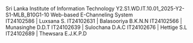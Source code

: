 Sri Lanka Institute of Information Technology 
Y2.S1.WD.IT.10.01_2025-Y2-S1-MLB_B10G1-10
Web-based E-Channeling System  
IT24102586 | Luxsana S. 
IT24102631 | Balasooriya B.K.N.N 
IT24102566 | Munasinghe D.D.T 
IT24102639 | Sulochana D.A.C 
IT24102676 | Hettige S.L 
IT24102689 | Thewsara E.J.K.P.D 
